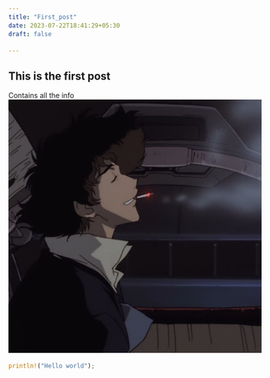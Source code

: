 ```yaml
---
title: "First_post"
date: 2023-07-22T18:41:29+05:30
draft: false

---
```


## This is the first post
Contains all the info
![Image](/x.jpg)

```rs
println!("Hello world");

```